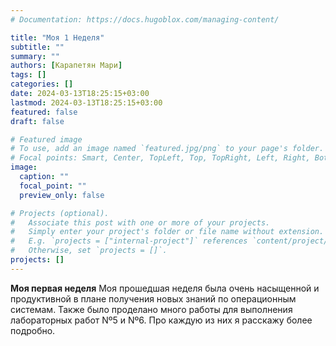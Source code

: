 ```yaml
---
# Documentation: https://docs.hugoblox.com/managing-content/

title: "Моя 1 Неделя"
subtitle: ""
summary: ""
authors: [Карапетян Мари]
tags: []
categories: []
date: 2024-03-13T18:25:15+03:00
lastmod: 2024-03-13T18:25:15+03:00
featured: false
draft: false

# Featured image
# To use, add an image named `featured.jpg/png` to your page's folder.
# Focal points: Smart, Center, TopLeft, Top, TopRight, Left, Right, BottomLeft, Bottom, BottomRight.
image:
  caption: ""
  focal_point: ""
  preview_only: false

# Projects (optional).
#   Associate this post with one or more of your projects.
#   Simply enter your project's folder or file name without extension.
#   E.g. `projects = ["internal-project"]` references `content/project/deep-learning/index.md`.
#   Otherwise, set `projects = []`.
projects: []
---
```

**Моя первая неделя**
Моя прошедшая неделя была очень насыщенной и продуктивной в плане получения новых знаний по операционным системам. Также было проделано много работы для выполнения лабораторных работ Nº5 и Nº6. Про каждую из них я расскажу более подробно.
